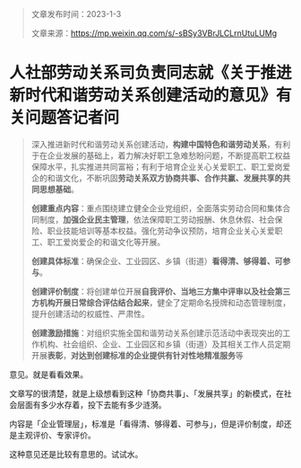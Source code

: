 

> 文章发布时间：2023-1-3
>
> 文章来源：https://mp.weixin.qq.com/s/-sBSy3VBrJLCLrnUtuLUMg

# 人社部劳动关系司负责同志就《关于推进新时代和谐劳动关系创建活动的意见》有关问题答记者问

> 深入推进新时代和谐劳动关系创建活动，**构建中国特色和谐劳动关系**，有利于在企业发展的基础上，着力解决好职工急难愁盼问题，不断提高职工权益保障水平，扎实推进共同富裕；有利于培育企业关心关爱职工、职工爱岗爱企的和谐文化，不断巩固**劳动关系双方协商共事、合作共赢、发展共享的共同思想基础**。
>
> **创建重点内容**：重点围绕建立健全企业党组织，全面落实劳动合同和集体合同制度，**加强企业民主管理**，依法保障职工劳动报酬、休息休假、社会保险、职业技能培训等基本权益。强化劳动争议预防，培育企业关心关爱职工、职工爱岗爱企的和谐文化等开展。
>
> **创建具体标准**：确保企业、工业园区、乡镇（街道）**看得清、够得着、可参与**。
>
> **创建评价制度**：将创建单位开展**自我评价、当地三方集中评审以及社会第三方机构开展日常综合评估结合起来**，健全了定期命名授牌和动态管理制度，提升创建活动的权威性、严肃性。
>
> **创建激励措施**：对组织实施全国和谐劳动关系创建示范活动中表现突出的工作机构、社会组织、企业、工业园区和乡镇（街道）及其相关工作人员定期开展**表彰**，**对达到创建标准的企业提供有针对性地精准服务**等

意见。就是看看效果。

文章写的很清楚，就是上级想看到这种「协商共事」、「发展共享」的新模式，在社会层面有多少水存着，投下去能有多少涟漪。

内容是「企业管理层」，标准是「看得清、够得着、可参与」，但是评价制度，却还是主观评价、专家评价。

这种意见还是比较有意思的。试试水。